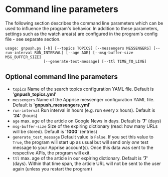 # Command line parameters

The following section describes the command line parameters which can be used to influence the program's behavior. In addition to these parameters, settings such as the watch area(s) are configured in the program's config file - see separate section.

    usage: gnpush.py [-h] [--topics TOPICS] [--messengers MESSENGERS] [--run-interval RUN_INTERVAL] [--age AGE] [--msg-buffer-size MSG_BUFFER_SIZE]
    				 [--generate-test-message] [--ttl TIME_TO_LIVE]

## Optional command line parameters

- ``topics`` Name of the search topics configuration YAML file. Default is '__gnpush_topics.yml__'
- ``messengers`` Name of the Apprise messenger configuration YAML file. Default is '__gnpush_messengers.yml__'
- ``run-interval`` Run interval in hours (e.g. run every x hours). Default is '__24__' (hours)
- ``age`` max. age of the article on Google News in days. Default is '__7__' (days)
- ``msg-buffer-size`` Size of the expiring dictionary (read: how many URLs will be stored). Default is '__1000__' (entries)
- ``generate_test_message`` Default value is ``False``. If you set this value to ``True``, the program will start up as usual but will send only _one_ test message to your Apprise account(s). Once this data was sent to the respective APIs, the program will exit.
- ``ttl`` max. age of the article in our expiring dictionary. Default is '__7__' (days). Within that time span, the article URL will not be sent to the user again (unless you restart the program)
